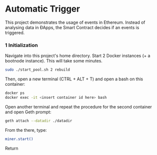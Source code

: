 # Automatic Trigger

This project demonstrates the usage of events in Ethereum. Instead of analysing data in ÐApps, the Smart Contract decides if an events is triggered.

### 1 Initialization

Navigate into this project's home directory. Start 2 Docker instances (+ a bootnode instance). This will take some minutes.
``` sh
sudo ./start_pool.sh 2 rebuild
```

Then, open a new terminal (CTRL + ALT + T) and open a bash on this container:
``` sh
docker ps
docker exec -it <insert container id here> bash
```

Open another terminal and repeat the procedure for the second container and open Geth prompt:
``` sh
geth attach --datadir ./datadir
```

From the there, type:
``` sh
miner.start()
```

Return 
